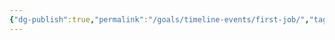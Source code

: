 ```yaml
---
{"dg-publish":true,"permalink":"/goals/timeline-events/first-job/","tags":["timeline","plans"],"created":"","updated":""}
---
```



